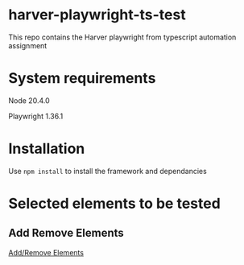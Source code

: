 # harver-playwright-ts-test
This repo contains the Harver playwright from typescript automation assignment

# System requirements
Node 20.4.0

Playwright 1.36.1

# Installation
Use ```npm install``` to install the framework and dependancies

# Selected elements to be tested

## Add Remove Elements

[Add/Remove Elements](https://the-internet.herokuapp.com/add_remove_elements/)